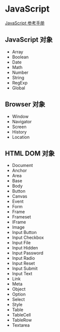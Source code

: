 # JavaScript

[JavaScript 参考手册](http://www.w3school.com.cn/jsref/index.asp)

## JavaScript 对象

- Array
- Boolean
- Date
- Math
- Number
- String
- RegExp
- Global

## Browser 对象

- Window
- Navigator
- Screen
- History
- Location

## HTML DOM 对象

- Document
- Anchor
- Area
- Base
- Body
- Button
- Canvas
- Event
- Form
- Frame
- Frameset
- IFrame
- Image
- Input Button
- Input Checkbox
- Input File
- Input Hidden
- Input Password
- Input Radio
- Input Reset
- Input Submit
- Input Text
- Link
- Meta
- Object
- Option
- Select
- Style
- Table
- TableCell
- TableRow
- Textarea
